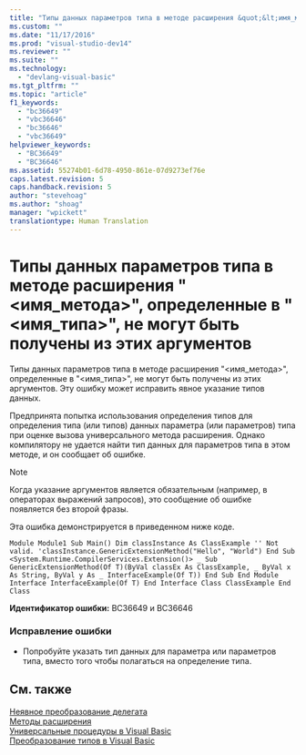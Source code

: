 ```yaml
---
title: "Типы данных параметров типа в методе расширения &quot;&lt;имя_метода&gt;&quot;, определенные в &quot;&lt;имя_типа&gt;&quot;, не могут быть получены из этих аргументов | Microsoft Docs"
ms.custom: ""
ms.date: "11/17/2016"
ms.prod: "visual-studio-dev14"
ms.reviewer: ""
ms.suite: ""
ms.technology: 
  - "devlang-visual-basic"
ms.tgt_pltfrm: ""
ms.topic: "article"
f1_keywords: 
  - "bc36649"
  - "vbc36646"
  - "bc36646"
  - "vbc36649"
helpviewer_keywords: 
  - "BC36649"
  - "BC36646"
ms.assetid: 55274b01-6d78-4950-861e-07d9273ef76e
caps.latest.revision: 5
caps.handback.revision: 5
author: "stevehoag"
ms.author: "shoag"
manager: "wpickett"
translationtype: Human Translation
---
```

# Типы данных параметров типа в методе расширения &quot;&lt;имя_метода&gt;&quot;, определенные в &quot;&lt;имя_типа&gt;&quot;, не могут быть получены из этих аргументов
Типы данных параметров типа в методе расширения "\<имя\_метода\>", определенные в "\<имя\_типа\>", не могут быть получены из этих аргументов. Эту ошибку может исправить явное указание типов данных.  
  
 Предпринята попытка использования определения типов для определения типа \(или типов\) данных параметра \(или параметров\) типа при оценке вызова универсального метода расширения. Однако компилятору не удается найти тип данных для параметров типа в этом методе, и он сообщает об ошибке.  
  
> [!NOTE]
>  Когда указание аргументов является обязательным \(например, в операторах выражений запросов\), это сообщение об ошибке появляется без второй фразы.  
  
 Эта ошибка демонстрируется в приведенном ниже коде.  
  
```vb#  
Module Module1 Sub Main() Dim classInstance As ClassExample '' Not valid. 'classInstance.GenericExtensionMethod("Hello", "World") End Sub <System.Runtime.CompilerServices.Extension()> _ Sub GenericExtensionMethod(Of T)(ByVal classEx As ClassExample, _ ByVal x As String, ByVal y As _ InterfaceExample(Of T)) End Sub End Module Interface InterfaceExample(Of T) End Interface Class ClassExample End Class  
```  
  
 **Идентификатор ошибки:** BC36649 и BC36646  
  
### Исправление ошибки  
  
-   Попробуйте указать тип данных для параметра или параметров типа, вместо того чтобы полагаться на определение типа.  
  
## См. также  
 [Неявное преобразование делегата](../../visual-basic/programming-guide/language-features/delegates/relaxed-delegate-conversion.md)   
 [Методы расширения](../../visual-basic/programming-guide/language-features/procedures/extension-methods.md)   
 [Универсальные процедуры в Visual Basic](../../visual-basic/programming-guide/language-features/data-types/generic-procedures.md)   
 [Преобразование типов в Visual Basic](../../visual-basic/programming-guide/language-features/data-types/type-conversions.md)